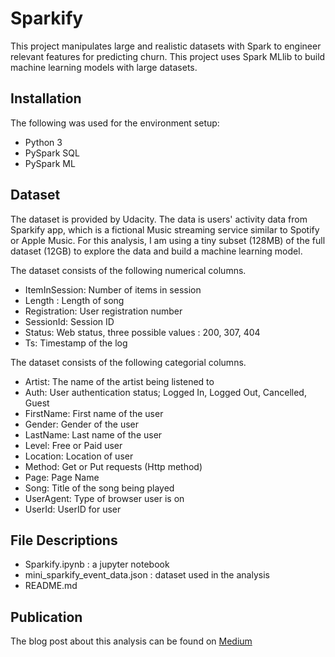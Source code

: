 # Sparkify

This project manipulates large and realistic datasets with Spark to engineer relevant features for predicting churn. This project uses Spark MLlib to build machine learning models with large datasets.

## Installation

The following was used for the environment setup:

- Python 3
- PySpark SQL
- PySpark ML


## Dataset

The  dataset is provided by Udacity. The data is users' activity data from Sparkify app, which is a fictional Music streaming service similar to Spotify or Apple Music. For this analysis, I am using a tiny subset (128MB) of the full dataset (12GB) to explore the data and build a machine learning model.

The dataset consists of the following numerical columns.

- ItemInSession: Number of items in session
- Length : Length of song
- Registration: User registration number
- SessionId: Session ID
- Status: Web status, three possible values : 200, 307, 404
- Ts: Timestamp of the log

The dataset consists of the following categorial columns.

- Artist: The name of the artist being listened to
- Auth: User authentication status; Logged In, Logged Out, Cancelled, Guest
- FirstName: First name of the user
- Gender: Gender of the user
- LastName: Last name of the user
- Level: Free or Paid user
- Location: Location of user
- Method: Get or Put requests (Http method)
- Page: Page Name
- Song: Title of the song being played
- UserAgent: Type of browser user is on
- UserId: UserID for user

## File Descriptions
- Sparkify.ipynb  : a jupyter notebook 
- mini_sparkify_event_data.json  : dataset used in the analysis
- README.md

## Publication

The blog post about this analysis can be found on [Medium](https://medium.com/@xiaoruyue1986/churn-prediction-with-pyspark-a75c391bf720)
